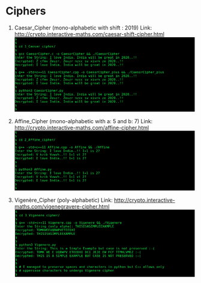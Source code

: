 # Ciphers
1. Caesar_Cipher (mono-alphabetic with shift : 2019)
Link: http://crypto.interactive-maths.com/caesar-shift-cipher.html
![](1_Caesar_cipher/Demo.png?raw=True "Demo for Caesar cipher")

2. Affine_Cipher (mono-alphabetic with a: 5 and b: 7)
Link: http://crypto.interactive-maths.com/affine-cipher.html
![](2_Affine_cipher/Demo.png?raw=True "Demo for Affine cipher")

3. Vigenère_Cipher (poly-alphabetic)
Link: http://crypto.interactive-maths.com/vigenegravere-cipher.html
![](3_Vigenere_cipher/Demo.png?raw=True "Demo for Vigenère cipher")
